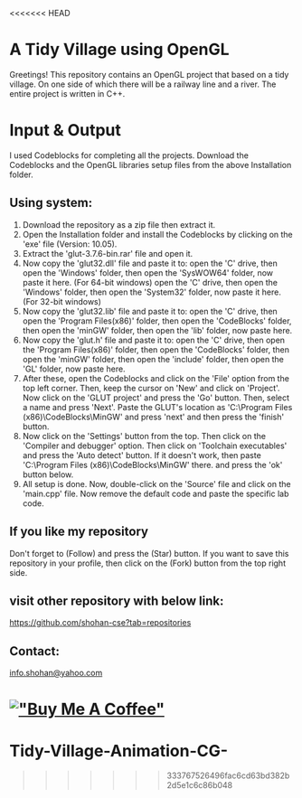 <<<<<<< HEAD
# A Tidy Village using OpenGL
Greetings! This repository contains an OpenGL project that based on a tidy village. On one side of which there will be a railway line and a river. The entire project is written in C++.

# Input & Output
I used Codeblocks for completing all the projects. Download the Codeblocks and the OpenGL libraries setup files from the above Installation folder.

## Using system: 
1. Download the repository as a zip file then extract it.
2. Open the Installation folder and install the Codeblocks by clicking on the 'exe' file (Version: 10.05). 
3. Extract the 'glut-3.7.6-bin.rar' file and open it. 
4. Now copy the 'glut32.dll' file and paste it to:
open the 'C' drive, then open the 'Windows' folder, then open the 'SysWOW64' folder, now paste it here. (For 64-bit windows)
open the 'C' drive, then open the 'Windows' folder, then open the 'System32' folder, now paste it here. (For 32-bit windows)
5. Now copy the 'glut32.lib' file and paste it to:
open the 'C' drive, then open the 'Program Files(x86)' folder, then open the 'CodeBlocks' folder, then open the 'minGW' folder, then open the 'lib' folder, now paste here.
6. Now copy the 'glut.h' file and paste it to:
open the 'C' drive, then open the 'Program Files(x86)' folder, then open the 'CodeBlocks' folder, then open the 'minGW' folder, then open the 'include' folder, then open the 'GL' folder, now paste here.
7. After these, open the Codeblocks and click on the 'File' option from the top left corner. Then, keep the cursor on 'New' and click on 'Project'. Now click on the 'GLUT project' and press the 'Go' button. Then, select a name and press 'Next'. Paste the GLUT's location as 'C:\Program Files (x86)\CodeBlocks\MinGW' and press 'next' and then press the 'finish' button. 
8. Now click on the 'Settings' button from the top. Then click on the 'Compiler and debugger' option. Then click on 'Toolchain executables' and press the 'Auto detect' button. If it doesn't work, then paste 'C:\Program Files (x86)\CodeBlocks\MinGW' there. and press the 'ok' button below.
9. All setup is done. Now, double-click on the 'Source' file and click on the 'main.cpp' file. Now remove the default code and paste the specific lab code.


## If you like my repository 
Don't forget to (Follow) and press the (Star) button. If you want to save this repository in your profile, then click on the (Fork) button from the top right side.

## visit other repository with below link:
https://github.com/shohan-cse?tab=repositories


## Contact:
info.shohan@yahoo.com


[!["Buy Me A Coffee"](https://www.buymeacoffee.com/assets/img/custom_images/orange_img.png)](https://www.buymeacoffee.com/shohancse)
=======
# Tidy-Village-Animation-CG-
>>>>>>> 333767526496fac6cd63bd382b2d5e1c6c86b048
